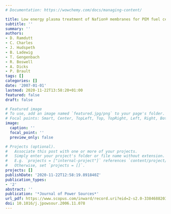```yaml
---
# Documentation: https://wowchemy.com/docs/managing-content/

title: Low energy plasma treatment of Nafion® membranes for PEM fuel cells
subtitle: ''
summary: ''
authors:
- D. Ramdutt
- C. Charles
- J. Hudspeth
- B. Ladewig
- T. Gengenbach
- R. Boswell
- A. Dicks
- P. Brault
tags: []
categories: []
date: '2007-01-01'
lastmod: 2020-11-22T13:58:20+01:00
featured: false
draft: false

# Featured image
# To use, add an image named `featured.jpg/png` to your page's folder.
# Focal points: Smart, Center, TopLeft, Top, TopRight, Left, Right, BottomLeft, Bottom, BottomRight.
image:
  caption: ''
  focal_point: ''
  preview_only: false

# Projects (optional).
#   Associate this post with one or more of your projects.
#   Simply enter your project's folder or file name without extension.
#   E.g. `projects = ["internal-project"]` references `content/project/deep-learning/index.md`.
#   Otherwise, set `projects = []`.
projects: []
publishDate: '2020-11-22T12:58:19.891840Z'
publication_types:
- '2'
abstract: ''
publication: '*Journal of Power Sources*'
url_pdf: https://www.scopus.com/inward/record.uri?eid=2-s2.0-33846882038&doi=10.1016%2fj.jpowsour.2006.11.078&partnerID=40&md5=3f93dd3fd716ac06902a7d1a75762178
doi: 10.1016/j.jpowsour.2006.11.078
---
```

